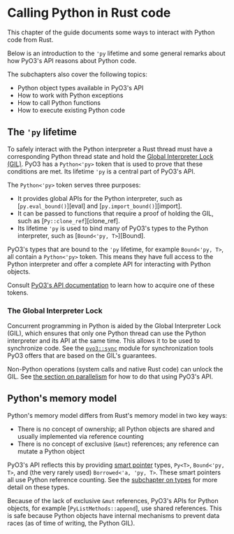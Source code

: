 # Calling Python in Rust code

This chapter of the guide documents some ways to interact with Python code from Rust.

Below is an introduction to the `'py` lifetime and some general remarks about how PyO3's API reasons about Python code.

The subchapters also cover the following topics:
 - Python object types available in PyO3's API
 - How to work with Python exceptions
 - How to call Python functions
 - How to execute existing Python code

## The `'py` lifetime

To safely interact with the Python interpreter a Rust thread must have a corresponding Python thread state and hold the [Global Interpreter Lock (GIL)](#the-global-interpreter-lock). PyO3 has a `Python<'py>` token that is used to prove that these conditions
are met. Its lifetime `'py` is a central part of PyO3's API.

The `Python<'py>` token serves three purposes:

* It provides global APIs for the Python interpreter, such as [`py.eval_bound()`][eval] and [`py.import_bound()`][import].
* It can be passed to functions that require a proof of holding the GIL, such as [`Py::clone_ref`][clone_ref].
* Its lifetime `'py` is used to bind many of PyO3's types to the Python interpreter, such as [`Bound<'py, T>`][Bound].

PyO3's types that are bound to the `'py` lifetime, for example `Bound<'py, T>`, all contain a `Python<'py>` token. This means they have full access to the Python interpreter and offer a complete API for interacting with Python objects.

Consult [PyO3's API documentation][obtaining-py] to learn how to acquire one of these tokens.

### The Global Interpreter Lock

Concurrent programming in Python is aided by the Global Interpreter Lock (GIL), which ensures that only one Python thread can use the Python interpreter and its API at the same time. This allows it to be used to synchronize code. See the [`pyo3::sync`] module for synchronization tools PyO3 offers that are based on the GIL's guarantees.

Non-Python operations (system calls and native Rust code) can unlock the GIL. See [the section on parallelism](parallelism.md) for how to do that using PyO3's API.

## Python's memory model

Python's memory model differs from Rust's memory model in two key ways:
- There is no concept of ownership; all Python objects are shared and usually implemented via reference counting
- There is no concept of exclusive (`&mut`) references; any reference can mutate a Python object

PyO3's API reflects this by providing [smart pointer][smart-pointers] types, `Py<T>`, `Bound<'py, T>`, and (the very rarely used) `Borrowed<'a, 'py, T>`. These smart pointers all use Python reference counting. See the [subchapter on types](./types.md) for more detail on these types.

Because of the lack of exclusive `&mut` references, PyO3's APIs for Python objects, for example [`PyListMethods::append`], use shared references. This is safe because Python objects have internal mechanisms to prevent data races (as of time of writing, the Python GIL).

[smart-pointers]: https://doc.rust-lang.org/book/ch15-00-smart-pointers.html
[obtaining-py]: {{#PYO3_DOCS_URL}}/pyo3/marker/struct.Python.html#obtaining-a-python-token
[`pyo3::sync`]: {{#PYO3_DOCS_URL}}/pyo3/sync/index.html
